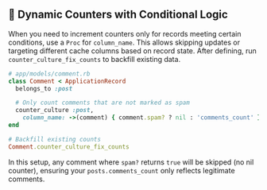 ## 🔀 Dynamic Counters with Conditional Logic

When you need to increment counters only for records meeting certain conditions, use a `Proc` for `column_name`. This allows skipping updates or targeting different cache columns based on record state. After defining, run `counter_culture_fix_counts` to backfill existing data.

```ruby
# app/models/comment.rb
class Comment < ApplicationRecord
  belongs_to :post

  # Only count comments that are not marked as spam
  counter_culture :post,
    column_name: ->(comment) { comment.spam? ? nil : 'comments_count' }
end

# Backfill existing counts
Comment.counter_culture_fix_counts
```

In this setup, any comment where `spam?` returns `true` will be skipped (no nil counter), ensuring your `posts.comments_count` only reflects legitimate comments.